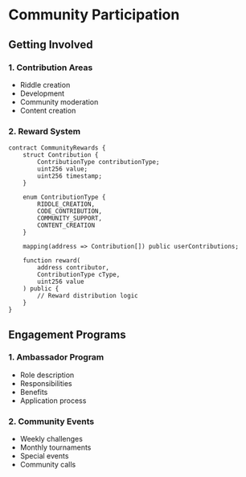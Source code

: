 # Community Participation

## Getting Involved

### 1. Contribution Areas
- Riddle creation
- Development
- Community moderation
- Content creation

### 2. Reward System
```solidity
contract CommunityRewards {
    struct Contribution {
        ContributionType contributionType;
        uint256 value;
        uint256 timestamp;
    }
    
    enum ContributionType {
        RIDDLE_CREATION,
        CODE_CONTRIBUTION,
        COMMUNITY_SUPPORT,
        CONTENT_CREATION
    }
    
    mapping(address => Contribution[]) public userContributions;
    
    function reward(
        address contributor,
        ContributionType cType,
        uint256 value
    ) public {
        // Reward distribution logic
    }
}
```

## Engagement Programs

### 1. Ambassador Program
- Role description
- Responsibilities
- Benefits
- Application process

### 2. Community Events
- Weekly challenges
- Monthly tournaments
- Special events
- Community calls
